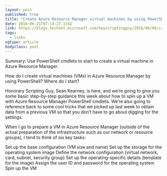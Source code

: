 ```yaml
---
layout: post 
published: true 
title: "Create Azure Resource Manager virtual machines by using PowerShell – Part 1 | Hey, Scripting Guy! Blog" 
date: 2016-06-21T07:14:27.154Z 
link: https://blogs.technet.microsoft.com/heyscriptingguy/2016/06/06/create-azure-resource-manager-virtual-machines-by-using-powershell-part-1/ 
tags:
  - links
ogtype: article 
bodyclass: post 
---
```


Summary: Use PowerShell cmdlets to start to create a virtual machine in Azure Resource Manager.

 How do I create virtual machines (VMs) in Azure Resource Manager by using PowerShell? Where do I start?

 Honorary Scripting Guy, Sean Kearney, is here, and we’re going to give you some basic step-by-step guidance this week about how to spin up a VM with Azure Resource Manager PowerShell cmdlets. We’re also going to reference back to some cool tricks that we picked up last week to obtain data from a previous VM so that you don’t have to go about digging for the settings.

When I go to prepare a VM in Azure Resource Manager (outside of the actual preparation of the infrastructure such as our network or resource groups), I tend to think of six key tasks:

Set up the base configuration (VM size and name)
Set up the storage for the operating system image
Define the network configuration (virtual network, card, subnet, security group)
Set up the operating-specific details (template for the image)
Assign the user ID and password for the operating system
Spin up the VM